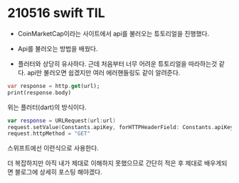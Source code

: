 # 210516 swift TIL

- CoinMarketCap이라는 사이트에서 api를 불러오는 튜토리얼을 진행했다.

- Api를 불러오는 방법을 배웠다.

- 플러터와 상당히 유사하다. 근데 처음부터 너무 어려운 튜토리얼을 따라하는것 같다. api만 불러오면 쉽겠지만 여러 에러핸들링도 같이 알려준다.


```dart
var response = http.get(url);
print(response.body)
```

위는 플러터(dart)의 방식이다. 

```swift
var response = URLRequest(url:url)
request.setValue(Constants.apiKey, forHTTPHeaderField: Constants.apiKeyHeder)
request.httpMethod = "GET"
```

스위프트에선 이런식으로 사용한다. 

더 복잡하지만 아직 내가 제대로 이해하지 못했으므로 간단히 적은 후 제대로 배우게되면 블로그에 상세히 포스팅 해야겠다.
